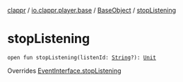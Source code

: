 [clappr](../../index.md) / [io.clappr.player.base](../index.md) / [BaseObject](index.md) / [stopListening](.)

# stopListening

`open fun stopListening(listenId: `[`String`](https://kotlinlang.org/api/latest/jvm/stdlib/kotlin/-string/index.html)`?): `[`Unit`](https://kotlinlang.org/api/latest/jvm/stdlib/kotlin/-unit/index.html)

Overrides [EventInterface.stopListening](../-event-interface/stop-listening.md)

